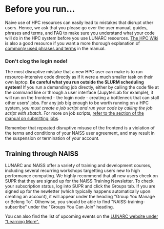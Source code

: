 # Before you run...
Naive use of HPC resources can easily lead to mistakes that disrupt other users. Hence, we ask that you please go over the user manual, guides, phrases and terms, and FAQ to make sure you understand what your code will do in the HPC system before you use LUNARC resources. [The HPC Wiki](https://hpc-wiki.info/hpc/Category:Basics) is also a good resource if you want a more thorough explanation of [commonly used phrases and terms](https://lunarc-documentation.readthedocs.io/en/latest/manual/manual_common_phrases/) in the manual.

### Don't clog the login node!
The most disruptive mistake that a new HPC user can make is to run resource-intensive code directly as if it were a much smaller task on their own laptop. **Be careful what you run outside the SLURM scheduling system!** If you run a demanding job directly, either by calling the code file at the command line or through a user interface (JupyterLab for example), it will run on the frontend - the login node - creating a bottleneck that can stall other users' jobs. For any job big enough to be worth running on a HPC system, *you must create a job script and run your code by calling the job script with sbatch*. For more on job scripts, [refer to the section of the manual on submitting jobs](https://lunarc-documentation.readthedocs.io/en/latest/manual/submitting_jobs/manual_basic_job/).

Remember that repeated disruptive misuse of the frontend is a violation of the terms and conditions of your NAISS user agreement, and may result in the suspension or termination of your account.

## Training through NAISS
LUNARC and NAISS offer a variety of training and development courses, including several recurring workshops targetting users new to high performance computing. We highly recommend that all new users check on SUPR that they are signed up for the NAISS Training Newsletter. To check your subscription status, log into SUPR and click the Groups tab. If you are signed up for the newletter (which typically happens automatically upon creating an account), it will appear under the heading "Group You Manage or Belong To". Otherwise, you should be able to find "NAISS-training-subscribe" under the "Groups You Can Join" heading.

You can also find the list of upcoming events on the [LUNARC website under "Learning More".](https://www.lunarc.lu.se/learning-more/training-courses/)



